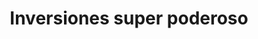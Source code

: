 ---
title: "Inversiones super poderoso"
url: /barcelona/inversiones-super-poderoso/
shop: Allgemein
---